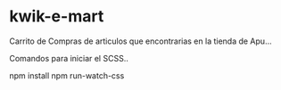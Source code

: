 # kwik-e-mart
Carrito de Compras de articulos que encontrarias en la tienda de Apu...

Comandos para iniciar el SCSS..

npm install
npm run-watch-css

